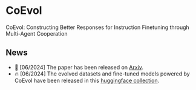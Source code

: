 # CoEvol
CoEvol: Constructing Better Responses for Instruction Finetuning through Multi-Agent Cooperation
## News
- 📰 [06/2024] The paper has been released on [Arxiv](https://arxiv.org/abs/2406.07054).
- :fire: [06/2024] The evolved datasets and fine-tuned models powered by CoEvol have been released in this [huggingface collection](https://huggingface.co/collections/CAS-SIAT-ConsistencyAI/coevol-66683b34d45cc54b889c532d).
